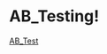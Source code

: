 # AB_Testing!


[AB_Test](https://github.com/user-attachments/assets/87d35a61-3223-4852-9c21-79f8dab1161a)
